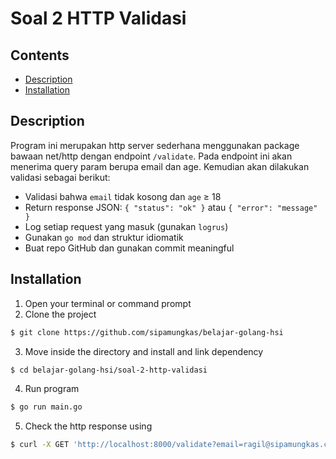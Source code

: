 # Soal 2 HTTP Validasi

## Contents

- [Description](#description)
- [Installation](#installation)

## Description

Program ini merupakan http server sederhana menggunakan package bawaan net/http dengan endpoint `/validate`. Pada endpoint ini akan menerima query param berupa email dan age. Kemudian akan dilakukan validasi sebagai berikut:

- Validasi bahwa `email` tidak kosong dan `age` ≥ 18
- Return response JSON: `{ "status": "ok" }` atau `{ "error": "message" }`
- Log setiap request yang masuk (gunakan `logrus`)
- Gunakan `go mod` dan struktur idiomatik
- Buat repo GitHub dan gunakan commit meaningful

## Installation

1. Open your terminal or command prompt
2. Clone the project

```bash
$ git clone https://github.com/sipamungkas/belajar-golang-hsi
```

3. Move inside the directory and install and link dependency

```bash
$ cd belajar-golang-hsi/soal-2-http-validasi
```

4. Run program

```bash
$ go run main.go
```

5. Check the http response using
```bash
$ curl -X GET 'http://localhost:8000/validate?email=ragil@sipamungkas.com&age=18'
```
